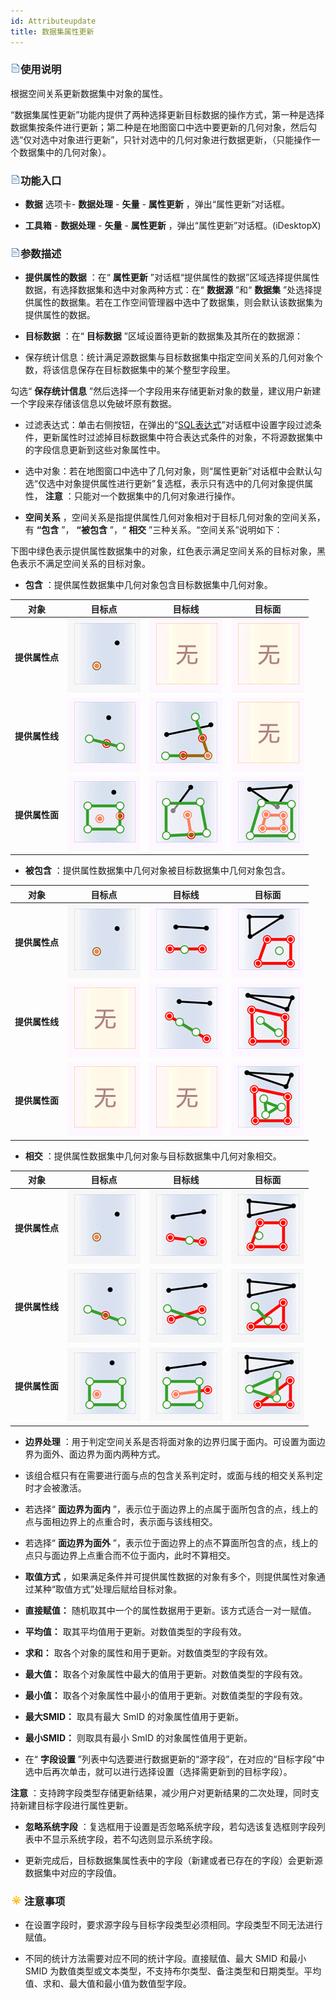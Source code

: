 ```yaml
---
id: Attributeupdate
title: 数据集属性更新  
---  
```

### ![](../../img/read.gif)使用说明



根据空间关系更新数据集中对象的属性。




“数据集属性更新”功能内提供了两种选择更新目标数据的操作方式，第一种是选择数据集按条件进行更新；第二种是在地图窗口中选中要更新的几何对象，然后勾选“仅对选中对象进行更新”，只针对选中的几何对象进行数据更新，（只能操作一个数据集中的几何对象）。



### ![](../../img/read.gif)功能入口



* **数据** 选项卡- **数据处理** - **矢量** - **属性更新** ，弹出“属性更新”对话框。

* **工具箱** - **数据处理** - **矢量** - **属性更新** ，弹出“属性更新”对话框。(iDesktopX)





### ![](../../img/read.gif)参数描述



* **提供属性的数据** ：在“ **属性更新** ”对话框“提供属性的数据”区域选择提供属性数据，有选择数据集和选中对象两种方式：在“
**数据源** ”和“ **数据集** ”处选择提供属性的数据集。若在工作空间管理器中选中了数据集，则会默认该数据集为提供属性的数据。

* **目标数据** ：在“ **目标数据** ”区域设置待更新的数据集及其所在的数据源：

* 保存统计信息：统计满足源数据集与目标数据集中指定空间关系的几何对象个数，将该信息保存在目标数据集中的某个整型字段里。



勾选“ **保存统计信息** ”然后选择一个字段用来存储更新对象的数量，建议用户新建一个字段来存储该信息以免破坏原有数据。



* 过滤表达式：单击右侧按钮，在弹出的“[SQL表达式](../../Query/SQLDia.html)”对话框中设置字段过滤条件，更新属性时过滤掉目标数据集中符合表达式条件的对象，不将源数据集中的字段信息更新到这些对象属性中。

* 选中对象：若在地图窗口中选中了几何对象，则“属性更新”对话框中会默认勾选“仅选中对象提供属性进行更新”复选框，表示只有选中的几何对象提供属性， **注意**
：只能对一个数据集中的几何对象进行操作。

* **空间关系** ，空间关系是指提供属性几何对象相对于目标几何对象的空间关系，有 **“包含** ”， **“被包含** ”，“ **相交**
”三种关系。“空间关系”说明如下：



下图中绿色表示提供属性数据集中的对象，红色表示满足空间关系的目标对象，黑色表示不满足空间关系的目标对象。



* **包含** ：提供属性数据集中几何对象包含目标数据集中几何对象。    
  
对象 | 目标点 | 目标线 | 目标面  
---|---|---|---  
**提供属性点** | ![](img/UpdateField01.png) | ![](img/UpdateField12.png) |![](img/UpdateField12.png)  
**提供属性线** | ![](img/UpdateField14.png) | ![](img/UpdateField15.png) |![](img/UpdateField12.png)  
**提供属性面** | ![](img/UpdateField17.png) | ![](img/UpdateField18.png) |![](img/UpdateField19.png)     

* **被包含** ：提供属性数据集中几何对象被目标数据集中几何对象包含。   
  
对象 | 目标点 | 目标线 | 目标面  
---|---|---|---  
**提供属性点** | ![](img/UpdateField01.png) | ![](img/UpdateField22.png) | ![](img/UpdateField23.png)  
**提供属性线** | ![](img/UpdateField12.png) | ![](img/UpdateField25.png) |![](img/UpdateField26.png)  
**提供属性面** | ![](img/UpdateField12.png) | ![](img/UpdateField12.png) |![](img/UpdateField29.png)  

* **相交** ：提供属性数据集中几何对象与目标数据集中几何对象相交。     
        
 对象 | 目标点 | 目标线 | 目标面  
---|---|---|---  
**提供属性点** | ![](img/UpdateField01.png) | ![](img/UpdateField02.png) |![](img/UpdateField03.png)  
**提供属性线** | ![](img/UpdateField04.png) | ![](img/UpdateField05.png) |![](img/UpdateField06.png)  
**提供属性面** | ![](img/UpdateField07.png) | ![](img/UpdateField08.png) |![](img/UpdateField09.png)  
 
* **边界处理** ：用于判定空间关系是否将面对象的边界归属于面内。可设置为面边界为面外、面边界为面内两种方式。

* 该组合框只有在需要进行面与点的包含关系判定时，或面与线的相交关系判定时才会被激活。

* 若选择“ **面边界为面内** ”，表示位于面边界上的点属于面所包含的点，线上的点与面相边界上的点重合时，表示面与该线相交。

* 若选择“ **面边界为面外** ”，表示位于面边界上的点不算面所包含的点，线上的点只与面边界上点重合而不位于面内，此时不算相交。

* **取值方式** ，如果满足条件并可提供属性数据的对象有多个，则提供属性对象通过某种“取值方式”处理后赋给目标对象。

* **直接赋值：** 随机取其中一个的属性数据用于更新。该方式适合一对一赋值。

* **平均值：** 取其平均值用于更新。对数值类型的字段有效。

* **求和：** 取各个对象的属性和用于更新。对数值类型的字段有效。

* **最大值：** 取各个对象属性中最大的值用于更新。对数值类型的字段有效。

* **最小值：** 取各个对象属性中最小的值用于更新。对数值类型的字段有效。

* **最大SMID：** 取具有最大 SmID 的对象属性值用于更新。

* **最小SMID：** 则取具有最小 SmID 的对象属性值用于更新。

* 在“ **字段设置**
”列表中勾选要进行数据更新的“源字段”，在对应的“目标字段”中选中后再次单击，就可以进行选择设置（选择需更新到的目标字段）。



**注意** ：支持跨字段类型存储更新结果，减少用户对更新结果的二次处理，同时支持新建目标字段进行属性更新。



* **忽略系统字段** ：复选框用于设置是否忽略系统字段，若勾选该复选框则字段列表中不显示系统字段，若不勾选则显示系统字段。

* 更新完成后，目标数据集属性表中的字段（新建或者已存在的字段）会更新源数据集中对应的字段值。





### ![](../../img/note.png)注意事项



* 在设置字段时，要求源字段与目标字段类型必须相同。字段类型不同无法进行赋值。

* 不同的统计方法需要对应不同的统计字段。直接赋值、最大 SMID 和最小 SMID
为数值类型或文本类型，不支持布尔类型、备注类型和日期类型。平均值、求和、最大值和最小值为数值型字段。



